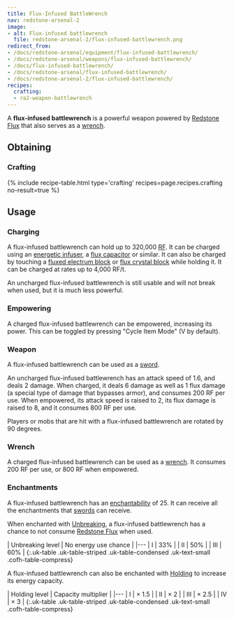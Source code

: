 ```yaml
---
title: Flux-Infused BattleWrench
nav: redstone-arsenal-2
image:
- alt: Flux-infused battlewrench
  file: redstone-arsenal-2/flux-infused-battlewrench.png
redirect_from:
- /docs/redstone-arsenal/equipment/flux-infused-battlewrench/
- /docs/redstone-arsenal/weapons/flux-infused-battlewrench/
- /docs/flux-infused-battlewrench/
- /docs/redstone-arsenal/flux-infused-battlewrench/
- /docs/redstone-arsenal-2/flux-infused-battlewrench/
recipes:
  crafting:
  - ra2-weapon-battlewrench
---
```


A **flux-infused battlewrench** is a powerful weapon powered by [Redstone
Flux](/docs/redstone-flux/) that also serves as a [wrench](/docs/1.12/wrenches/).


Obtaining
---------

### Crafting
{% include recipe-table.html type='crafting' recipes=page.recipes.crafting no-result=true %}


Usage
-----

### Charging
A flux-infused battlewrench can hold up to 320,000 [RF](/docs/redstone-flux/).
It can be charged using an [energetic infuser](/docs/1.12/thermal-expansion-5/energetic-infuser/), a
[flux capacitor](/docs/1.12/thermal-expansion-5/flux-capacitor/) or similar. It can also be charged by
touching a [fluxed electrum block](/docs/1.12/redstone-arsenal-2/fluxed-electrum-block/) or [flux
crystal block](/docs/1.12/redstone-arsenal-2/flux-crystal-block) while holding it. It can be charged at
rates up to 4,000 RF/t.

An uncharged flux-infused battlewrench is still usable and will not break when
used, but it is much less powerful.

### Empowering
A charged flux-infused battlewrench can be empowered, increasing its power. This
can be toggled by pressing "Cycle Item Mode" (V by default).

### Weapon
A flux-infused battlewrench can be used as a
[sword](https://minecraft.gamepedia.com/Sword).

An uncharged flux-infused battlewrench has an attack speed of 1.6, and deals 2
damage. When charged, it deals 6 damage as well as 1 flux damage (a special type
of damage that bypasses armor), and consumes 200 RF per use. When empowered, its
attack speed is raised to 2, its flux damage is raised to 8, and it consumes 800
RF per use.

Players or mobs that are hit with a flux-infused battlewrench are rotated by 90
degrees.

### Wrench
A charged flux-infused battlewrench can be used as a [wrench](/docs/1.12/wrenches/).
It consumes 200 RF per use, or 800 RF when empowered.

### Enchantments
A flux-infused battlewrench has an
[enchantability](https://minecraft.gamepedia.com/Enchantability) of 25. It can
receive all the enchantments that
[swords](https://minecraft.gamepedia.com/Sword) can receive.

When enchanted with [Unbreaking](https://minecraft.gamepedia.com/Unbreaking), a
flux-infused battlewrench has a chance to not consume [Redstone
Flux](/docs/redstone-flux/) when used.

| Unbreaking level | No energy use chance |
|---
| I | 33% |
| II | 50% |
| III | 60% |
{:.uk-table .uk-table-striped .uk-table-condensed .uk-text-small .cofh-table-compress}

A flux-infused battlewrench can also be enchanted with [Holding](/docs/1.12/cofh-core-4/holding/)
to increase its energy capacity.

| Holding level | Capacity multiplier |
|---
| I | × 1.5 |
| II | × 2 |
| III | × 2.5 |
| IV | × 3 |
{:.uk-table .uk-table-striped .uk-table-condensed .uk-text-small .cofh-table-compress}
